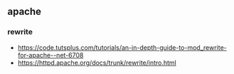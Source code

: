
## apache 

### rewrite 
+ https://code.tutsplus.com/tutorials/an-in-depth-guide-to-mod_rewrite-for-apache--net-6708
+ https://httpd.apache.org/docs/trunk/rewrite/intro.html


